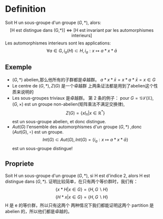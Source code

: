 # Definition
Soit H un sous-groupe d'un groupe $(G,*)$, alors:
$$
[\text{H est distingue dans (G,*)}]\Leftrightarrow[\text{H est invariant par les automorphismes interieurs}]
$$
Les automorphismes interieurs sont les applications:
$$
\forall a \in G, i_{a}(H) \subset H ,i_{a}:x \longmapsto a * x * \bar{a}
$$

## Exemple
- $(G,*)$ abelien,那么他所有的子群都是卓越群。
	$a*x*\bar{x} = x*a*\bar{x} = x \in G$
- Le centre de $(G,*),Z(G)$ 是一个卓越群
	上两条证法都是用到了abelien这个性质来说明的
- Les sous-groupes triviaux 是卓越群。
第 2 条的例子：
pour $G = \mathcal{GL}(\mathbb{K}),(G,\times)$ est un groupe non-abelien(矩阵乘法不满足交换律),
$$
Z(G) = \{ xI_{n} | x \in \mathbb{R}^{*} \}
$$
est un sous-groupe abelien, et donc distingue.
- $Aut(G)$ l'ensemble des automorphismes d'un groupe $(G,*)$ ,donc $(Aut(G),\circ)$ est un groupe.
$$
Int(G) \subset Aut(G), Int(G) = \{ i_{a}:x \longmapsto a * x * \bar{a} \}
$$
est un sous-groupe distingue!

## Propriete
Soit H un sous-groupe d'un groupe $(G,*)$, si H est d'indice 2, alors H est distingue dans $(G,*)$.
证明比较简单，在只有两个等价群时，我们有：
$$
\{ x * H | x \in G \} = \{ H, G\backslash H \}
$$
$$
\{ H * x | x \in G \} = \{ H, G\backslash H \}
$$
	H 是 e 的等价群，所以只有这两个
两种情况下我们都能证明这两个 partition 是 abelien 的，所以他们都是卓越的。